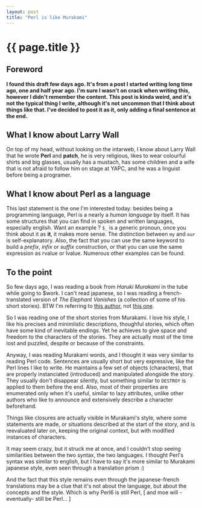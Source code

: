 ```yaml
---
layout: post
title: "Perl is like Murakami"
---
```


# {{ page.title }}

## Foreword

__I found this draft few days ago. It's from a post I started writing long time
ago, one and half year ago. I'm sure I wasn't on crack when writing this,
however I didn't remember the content. This post is kinda weird, and it's not
the typical thing I write, although it's not uncommon that I think about things
like that. I've decided to post it as it, only adding a final sentence at the
end.__

## What I know about Larry Wall

On top of my head, without looking on the intarweb, I know about Larry Wall
that he wrote **Perl** and **patch**, he is very religious, likes to wear
colourful shirts and big glasses, usually has a mustach, has some children and
a wife that is not afraid to follow him on stage at YAPC, and he was a linguist
before being a programer.

## What I know about Perl as a language

This last statement is the one I'm interested today: besides being a
programming language, Perl is a nearly a *human language* by itself. It has
some structures that you can find in spoken and written languages, especially
english. Want an example ? `$_` is a generic pronoun, once you think about it
as **it**, it makes more sense. The distinction between `my` and `our` is
self-explanatory. Also, the fact that you can use the same keyword to build a
*prefix*, *infix* or *suffix* construction, or that you can use the same
expression as rvalue or lvalue. Numerous other examples can be found.

## To the point

So few days ago, I was reading a book from *Haruki Murakami* in the tube while
going to $work. I can't read japanese, so I was reading a french-translated
version of *The Elephant Vanishes* (a collection of some of his short stories).
BTW I'm referring to [this author](http://en.wikipedia.org/wiki/Haruki_Murakami),
not [this one](http://fr.wikipedia.org/wiki/Ry%C5%AB_Murakami).

So I was reading one of the short stories from Murakami. I love his style, I
like his precises and minimlistic descriptions, thoughful stories, which often
have some kind of inevitable endings. Yet he achieves to give space and freedom
to the characters of the stories. They are actually most of the time lost and
puzzled, despite or because of the constraints.

Anyway, I was reading Murakami words, and I thought it was very similar to
reading Perl code. Sentences are usually short but very expressive, like the
Perl lines I like to write. He maintains a few set of objects (characters),
that are properly instanciated (introduced) and manipulated alongside the
story. They usually don't disappear silently, but something similar to
`DESTROY` is applied to them before the end. Also, most of their properties are
enumerated only when it's useful, similar to lazy attributes, unlike other
authors who like to announce and extensively describe a character beforehand.

Things like closures are actually visible in Murakami's style, where some
statements are made, or situations described at the start of the story, and is
reevaluated later on, keeping the original context, but with modified instances
of characters.

It may seem crazy, but it struck me at once, and I couldn't stop seeing
similarities between the two syntax, the two languages. I thought Perl's syntax
was similar to english, but I have to say it's more similar to Murakami
japanese style, even seen through a translation prism :)

And the fact that this style remains even through the japanese-french
translations may be a clue that it's not about the language, but about the
concepts and the style. Which is why Perl6 is still Perl, [ and moe will -
eventually- still be Perl... ]


